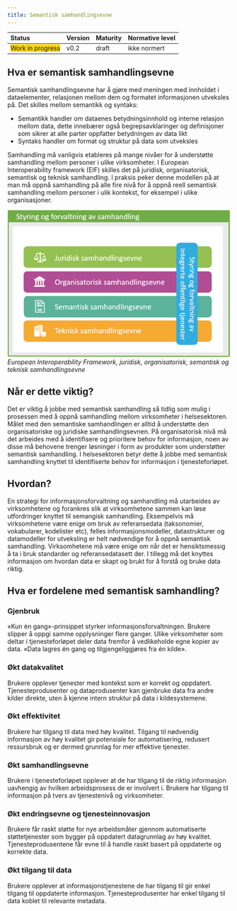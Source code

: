 ```yaml
---
title: Semantisk samhandlingsevne
---
```

| Status | Version | Maturity | Normative level |
|:-------------|:------------------|:------|:-------|
| <span style="background-color:gold">Work in progress</span> | v0.2 | draft | ikke normert |

## Hva er semantisk samhandlingsevne

Semantisk samhandlingsevne har å gjøre med meningen med innholdet i dataelementer, relasjonen mellom dem og formatet informasjonen utveksles på. Det skilles mellom semantikk og syntaks:

* Semantikk handler om dataenes betydningsinnhold og interne relasjon mellom data, dette innebærer også begrepsavklaringer og definisjoner som sikrer at alle parter oppfatter betydningen av data likt
* Syntaks handler om format og struktur på data som utveksles

Samhandling må vanligvis etableres på mange nivåer for å understøtte samhandling mellom personer i ulike virksomheter. I European Interoperability framework (EIF) skilles det på juridisk, organisatorisk, semantisk og teknisk samhandling. I praksis peker denne modellen på at man må oppnå samhandling på alle fire nivå for å oppnå reell semantisk samhandling mellom personer i ulik kontekst, for eksempel i ulike organisasjoner.

![European Interoperability Framework](img/no-domain-EIF.png)
*European Interoperability Framework, juridisk, organisatorisk, semantisk og teknisk samhandlingsevne*

## Når er dette viktig?

Det er viktig å jobbe med semantisk samhandling så tidlig som mulig i prosessen med å oppnå samhandling mellom virksomheter i helsesektoren. Målet med den semantiske samhandlingen er alltid å understøtte den organisatoriske og juridiske samhandlingsevnen. På organisatorisk nivå må det arbeides med å identifisere og prioritere behov for informasjon, noen av disse må behovene trenger løsninger i form av produkter som understøtter semantisk samhandling. I helsesektoren betyr dette å jobbe med semantisk samhandling knyttet til identifiserte behov for informasjon i tjenesteforløpet.  

## Hvordan?

En strategi for informasjonsforvaltning og samhandling må utarbeides av virksomhetene og forankres slik at virksomhetene sammen kan løse utfordringer knyttet til semangisk samhandling. <!--Ha med en setning om at arbeid med semantisk samhandlingevne må løses i nært samarbeid med sektor, men det er kanskje det som er ment i første setning? eller internt ii virksoheten?--> Eksempelvis må virksomhetene være enige om bruk av referansedata (taksonomier, vokabularer, kodelister etc), felles informasjonsmodeller, datastrukturer og datamodeller for utveksling er helt nødvendige for å oppnå semantisk samhandling. Virksomhetene må være enige om når det er hensiktsmessig å ta i bruk standarder og referansedatasett der. I tillegg må det knyttes informasjon om hvordan data er skapt og brukt for å forstå og bruke data riktig.

## Hva er fordelene med semantisk samhandling?

### Gjenbruk

«Kun én gang»-prinsippet styrker informasjonsforvaltningen.
Brukere slipper å oppgi samme opplysninger flere ganger. Ulike virksomheter som deltar i tjenesteforløpet deler data fremfor å vedlikeholde egne kopier av data. «Data lagres én gang og tilgjengeliggjøres fra én kilde».  

### Økt datakvalitet

Brukere opplever tjenester med kontekst som er korrekt og oppdatert. Tjenesteprodusenter og dataprodusenter kan gjenbruke data fra andre kilder direkte, uten å kjenne intern struktur på data i kildesystemene. <!--Bør det stå noe her eller under Hvordan om felles inforamasjonsmodeller (innhold og kontekst for informasjonen det samhandle som? eller felles kodeverk og terminologi eks Snomed CT  og Loinc? felles format? Passe på at det ikke overlapper med det som er skrevet i andre kapittel-->

### Økt effektivitet

Brukere har tilgang til data med høy kvalitet. Tilgang til nødvendig informasjon av høy kvalitet gir potensiale for automatisering, redusert ressursbruk og er dermed grunnlag for mer effektive tjenester.

### Økt samhandlingsevne

Brukere i tjenesteforløpet opplever at de har tilgang til de riktig informasjon uavhengig av hvilken arbeidsprosess de er involvert i. Brukere har tilgang til informasjon på tvers av tjenestenivå og virksomheter.

### Økt endringsevne og tjenesteinnovasjon

Brukere får raskt støtte for nye arbeidsmåter gjennom automatiserte støttetjenester som bygger på oppdatert datagrunnlag av høy kvalitet. Tjenesteprodusentene får evne til å handle raskt basert på oppdaterte og korrekte data.

### Økt tilgang til data

Brukere opplever at informasjonstjenestene de har tilgang til gir enkel tilgang til oppdaterte informasjon. Tjenesteprodusenter har enkel tilgang til data koblet til relevante metadata.
